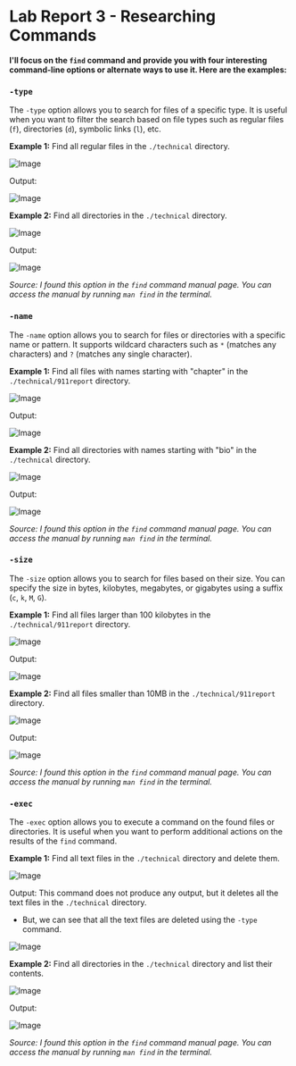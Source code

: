 # Lab Report 3 - Researching Commands

**I'll focus on the `find` command and provide you with four interesting command-line options or alternate ways to use it. Here are the examples:**

### `-type`

The `-type` option allows you to search for files of a specific type. It is useful when you want to filter the search based on file types such as regular files (`f`), directories (`d`), symbolic links (`l`), etc.

**Example 1:** Find all regular files in the `./technical` directory.

![Image](1-1-1.png)

Output:

![Image](1-1-2.png)

**Example 2:** Find all directories in the `./technical` directory.

![Image](1-2-1.png)

Output:

![Image](1-2-2.png)

*Source: I found this option in the `find` command manual page. You can access the manual by running `man find` in the terminal.*


### `-name`

The `-name` option allows you to search for files or directories with a specific name or pattern. It supports wildcard characters such as `*` (matches any characters) and `?` (matches any single character).

**Example 1:** Find all files with names starting with "chapter" in the `./technical/911report` directory.

![Image](2-1-1.png)

Output:

![Image](2-1-2.png)

**Example 2:** Find all directories with names starting with "bio" in the `./technical` directory.

![Image](2-2-1.png)

Output:

![Image](2-2-2.png)

*Source: I found this option in the `find` command manual page. You can access the manual by running `man find` in the terminal.*


### `-size`

The `-size` option allows you to search for files based on their size. You can specify the size in bytes, kilobytes, megabytes, or gigabytes using a suffix (`c`, `k`, `M`, `G`).

**Example 1:** Find all files larger than 100 kilobytes in the `./technical/911report` directory.

![Image](3-1-1.png)

Output:

![Image](3-1-2.png)

**Example 2:** Find all files smaller than 10MB in the `./technical/911report` directory.

![Image](3-2-1.png)

Output:

![Image](3-2-2.png)

*Source: I found this option in the `find` command manual page. You can access the manual by running `man find` in the terminal.*


### `-exec`

The `-exec` option allows you to execute a command on the found files or directories. It is useful when you want to perform additional actions on the results of the `find` command.

**Example 1:** Find all text files in the `./technical` directory and delete them.

![Image](4-1-1.png)

Output: This command does not produce any output, but it deletes all the text files in the `./technical` directory.

* But, we can see that all the text files are deleted using the `-type` command.

![Image](4-1-2(2).png)

**Example 2:** Find all directories in the `./technical` directory and list their contents.

![Image](4-2-1.png)

Output:

![Image](4-2-2.png)

*Source: I found this option in the `find` command manual page. You can access the manual by running `man find` in the terminal.*
